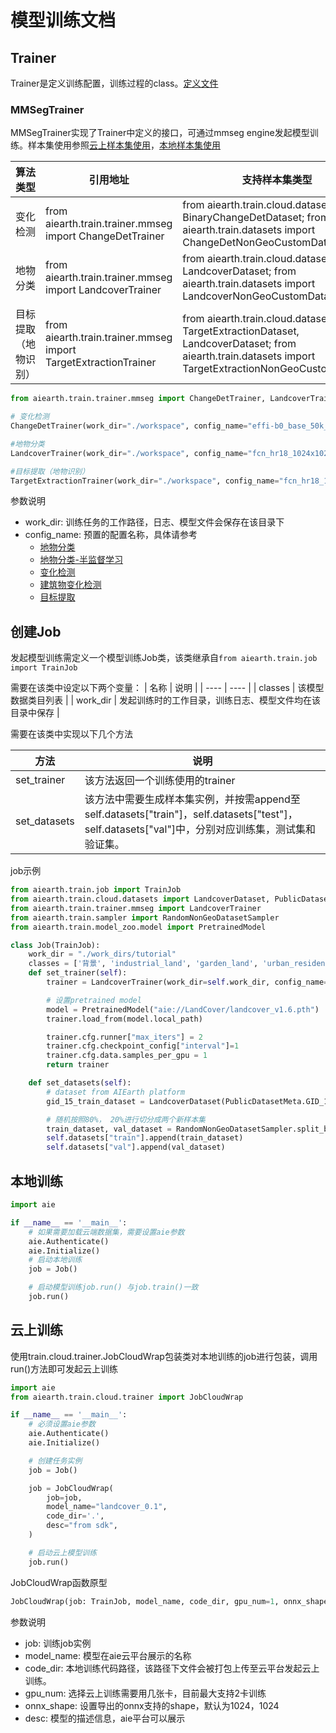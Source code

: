 # 模型训练文档


## Trainer

Trainer是定义训练配置，训练过程的class。[定义文件](../../aiearth/deeplearning/trainer/trainer.py)

### MMSegTrainer
MMSegTrainer实现了Trainer中定义的接口，可通过mmseg engine发起模型训练。样本集使用参照[云上样本集使用](../dataset/cloud.md)，[本地样本集使用](../dataset/custom.md)

|  算法类型   | 引用地址  | 支持样本集类型
|  ----  | ----  | ---- |
| 变化检测  | from aiearth.train.trainer.mmseg import ChangeDetTrainer  | from aiearth.train.cloud.datasets import BinaryChangeDetDataset; from aiearth.train.datasets import ChangeDetNonGeoCustomDataset |
| 地物分类 | from aiearth.train.trainer.mmseg import LandcoverTrainer | from aiearth.train.cloud.datasets import LandcoverDataset; from aiearth.train.datasets import LandcoverNonGeoCustomDataset | 
| 目标提取（地物识别）| from aiearth.train.trainer.mmseg import TargetExtractionTrainer | from aiearth.train.cloud.datasets import TargetExtractionDataset, LandcoverDataset; from aiearth.train.datasets import TargetExtractionNonGeoCustomDataset|



```python
from aiearth.train.trainer.mmseg import ChangeDetTrainer, LandcoverTrainer, TargetExtractionTrainer

# 变化检测
ChangeDetTrainer(work_dir="./workspace", config_name="effi-b0_base_50k_new256_cosine_lr_batch_128_adamw")

#地物分类
LandcoverTrainer(work_dir="./workspace", config_name="fcn_hr18_1024x1024_16k_landcover")

#目标提取（地物识别）
TargetExtractionTrainer(work_dir="./workspace", config_name="fcn_hr18_1024x1024_40k4_bceious1w1.0")
```

参数说明
* work_dir: 训练任务的工作路径，日志、模型文件会保存在该目录下
* config_name: 预置的配置名称，具体请参考
  + [地物分类](../../aiearth/deeplearning/trainer/mmseg/configs/LandCover/README.md)
  + [地物分类-半监督学习](../../aiearth/deeplearning/trainer/mmseg/configs/LandCover/README.md#配置4-半监督训练mkd)
  + [变化检测](../../aiearth/deeplearning/trainer/mmseg/configs/ChangeDet/README.md)
  + [建筑物变化检测](../../aiearth/deeplearning/trainer/mmseg/configs/BuildingChange/README.md)
  + [目标提取](../../aiearth/deeplearning/trainer/mmseg/configs/TargetExtraction/README.md)




## 创建Job
发起模型训练需定义一个模型训练Job类，该类继承自`from aiearth.train.job import TrainJob`


需要在该类中设定以下两个变量：
|  名称   | 说明  |
|  ----  | ----  |
| classes  | 该模型数据类目列表 |
| work_dir  | 发起训练时的工作目录，训练日志、模型文件均在该目录中保存 |

需要在该类中实现以下几个方法

|  方法   | 说明  |
|  ----  | ----  |
| set_trainer  | 该方法返回一个训练使用的trainer |
| set_datasets  | 该方法中需要生成样本集实例，并按需append至self.datasets["train"]，self.datasets["test"]，self.datasets["val"]中，分别对应训练集，测试集和验证集。



job示例
```python
from aiearth.train.job import TrainJob
from aiearth.train.cloud.datasets import LandcoverDataset, PublicDatasetMeta
from aiearth.train.trainer.mmseg import LandcoverTrainer
from aiearth.train.sampler import RandomNonGeoDatasetSampler
from aiearth.train.model_zoo.model import PretrainedModel

class Job(TrainJob):
    work_dir = "./work_dirs/tutorial"
    classes = ['背景', 'industrial_land', 'garden_land', 'urban_residential', 'arbor_forest', 'rural_residential', 'shrub_land', 'traffic_land', 'natural_meadow', 'paddy_field', 'artificial_meadow', 'irrigated_land', 'river', 'dry_cropland', 'lake', 'pond']
    def set_trainer(self):
        trainer = LandcoverTrainer(work_dir=self.work_dir, config_name="fcn_hr48_1024x1024_16k_landcover")

        # 设置pretrained model
        model = PretrainedModel("aie://LandCover/landcover_v1.6.pth")
        trainer.load_from(model.local_path)

        trainer.cfg.runner["max_iters"] = 2  
        trainer.cfg.checkpoint_config["interval"]=1
        trainer.cfg.data.samples_per_gpu = 1
        return trainer

    def set_datasets(self):
        # dataset from AIEarth platform
        gid_15_train_dataset = LandcoverDataset(PublicDatasetMeta.GID_15_TRAIN["dataset_id"], data_root=self.work_dir)

        # 随机按照80%， 20%进行切分成两个新样本集
        train_dataset, val_dataset = RandomNonGeoDatasetSampler.split_by_percent(gid_15_train_dataset, 0.8)
        self.datasets["train"].append(train_dataset)
        self.datasets["val"].append(val_dataset)

```


## 本地训练


```python
import aie

if __name__ == '__main__':
    # 如果需要加载云端数据集，需要设置aie参数
    aie.Authenticate()
    aie.Initialize()
    # 启动本地训练
    job = Job()

    # 启动模型训练job.run() 与job.train()一致
    job.run()

```


## 云上训练


使用train.cloud.trainer.JobCloudWrap包装类对本地训练的job进行包装，调用run()方法即可发起云上训练


```python
import aie
from aiearth.train.cloud.trainer import JobCloudWrap

if __name__ == '__main__':
    # 必须设置aie参数
    aie.Authenticate()
    aie.Initialize()

    # 创建任务实例
    job = Job()

    job = JobCloudWrap(
        job=job,
        model_name="landcover_0.1",
        code_dir='.',
        desc="from sdk",
    )

    # 启动云上模型训练
    job.run()

```

JobCloudWrap函数原型

```python
JobCloudWrap(job: TrainJob, model_name, code_dir, gpu_num=1, onnx_shape=(1024, 1024), desc="")
```

参数说明
* job: 训练job实例
* model_name: 模型在aie云平台展示的名称
* code_dir: 本地训练代码路径，该路径下文件会被打包上传至云平台发起云上训练。
* gpu_num: 选择云上训练需要用几张卡，目前最大支持2卡训练
* onnx_shape: 设置导出的onnx支持的shape，默认为1024，1024
* desc: 模型的描述信息，aie平台可以展示
